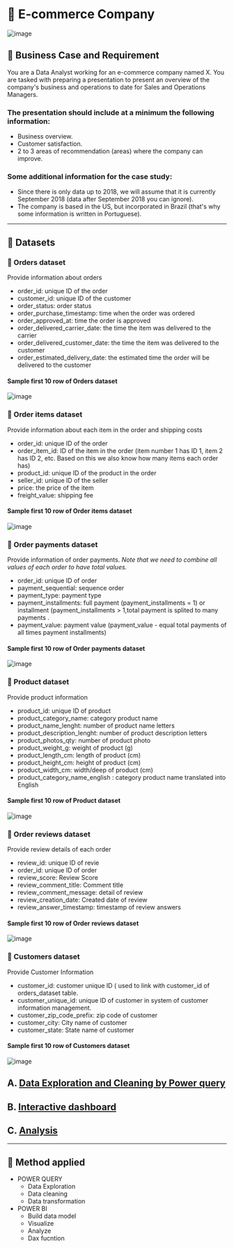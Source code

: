 # 🏢 E-commerce Company

![image](https://user-images.githubusercontent.com/120476961/229263876-bd47c7d7-260b-4bf3-9d45-16b8bd648ec0.png)

## 💼 Business Case and Requirement

You are a Data Analyst working for an e-commerce company named X. You are tasked with preparing a presentation to present an overview of the company's business and operations to date for Sales and Operations Managers. 

### The presentation should include at a minimum the following information: 
- Business overview. 
- Customer satisfaction.  
- 2 to 3 areas of recommendation (areas) where the company can improve.

### Some additional information for the case study:
- Since there is only data up to 2018, we will assume that it is currently September 2018 (data after September 2018 you can ignore).
- The company is based in the US, but incorporated in Brazil (that's why some information is written in Portuguese).
---

## 📂 Datasets

### 📎 Orders dataset
Provide information about orders
- order_id: unique ID of the order
- customer_id: unique ID of the customer
- order_status: order status
- order_purchase_timestamp: time when the order was ordered
- order_approved_at: time the order is approved
- order_delivered_carrier_date: the time the item was delivered to the carrier
- order_delivered_customer_date: the time the item was delivered to the customer
- order_estimated_delivery_date: the estimated time the order will be delivered to the customer
#### Sample first 10 row of Orders dataset
![image](https://user-images.githubusercontent.com/120476961/229264008-449a687e-f4da-4af4-8e0b-761a8a1dd848.png)


### 📎 Order items dataset  
Provide information about each item in the order and shipping costs
- order_id: unique ID of the order
- order_item_id: ID of the item in the order (item number 1 has ID 1, item 2 has ID 2, etc. Based on this we also know how many items each order has)
- product_id: unique ID of the product in the order
- seller_id: unique ID of the seller
- price: the price of the item
- freight_value: shipping fee
#### Sample first 10 row of Order items dataset
![image](https://user-images.githubusercontent.com/120476961/229264066-ee559d5a-7e52-49cf-a2eb-a568e5554f1a.png)


### 📎 Order payments dataset
Provide information of order payments.
*Note that we need to combine all values of each order to have total values.*
- order_id: unique ID of order
- payment_sequential: sequence order
- payment_type: payment type
- payment_installments: full payment (payment_installments = 1) or installment (payment_installments > 1,total payment is splited to many payments .
- payment_value: payment value (payment_value - equal total payments of all times payment installments)
#### Sample first 10 row of Order payments dataset
![image](https://user-images.githubusercontent.com/120476961/229264148-77bb4ec3-46f8-47e2-a5ed-668df4d9e0ba.png)

### 📎 Product dataset 
Provide product information
- product_id: unique ID of product
- product_category_name: category product name 
- product_name_lenght: number of product name letters
- product_description_lenght: number of product description letters
- product_photos_qty: number of product photo
- product_weight_g: weight of product  (g)
- product_length_cm: length of product (cm)
- product_height_cm: height of product (cm)
- product_width_cm: width/deep of product (cm)
- product_category_name_english : category product name translated into English
#### Sample first 10 row of Product dataset 
![image](https://user-images.githubusercontent.com/120476961/229264279-3ed109da-b8a8-4539-838d-94042d771604.png)

### 📎 Order reviews dataset 
Provide review details of each order
- review_id: unique ID of revie
- order_id: unique ID of order
- review_score: Review Score
- review_comment_title: Comment title
- review_comment_message: detail of review
- review_creation_date: Created date of review
- review_answer_timestamp: timestamp of review answers
#### Sample first 10 row of Order reviews dataset 
![image](https://user-images.githubusercontent.com/120476961/229264314-c73b0b2c-e625-40b2-aec9-546a06c92073.png)

### 📎 Customers dataset
Provide Customer Information 

- customer_id: customer unique ID ( used to link with customer_id of orders_dataset table.
- customer_unique_id: unique ID of customer in system of customer information management. 
- customer_zip_code_prefix: zip code of customer
- customer_city: City name of customer 
- customer_state: State name of customer
#### Sample first 10 row of Customers dataset
![image](https://user-images.githubusercontent.com/120476961/229264328-c46ecdaf-2999-45be-9a82-528b9e127841.png)


## A. [Data Exploration and Cleaning by Power query](https://github.com/DooPhiLong/E-commerce-dashboard-report/blob/main/Data%20mining%20and%20cleaning.md)

## B. [Interactive dashboard](https://app.powerbi.com/view?r=eyJrIjoiMmZhZTk3NzctOTY3Ni00YTU0LTljMTgtZGQyYTkxMjlhNTVlIiwidCI6Ijk4YWRhNjgwLWUzZjQtNDhjYi04ZmJiLWM4YjEwY2I5N2FlZCIsImMiOjEwfQ%3D%3D)

## C. [Analysis](https://github.com/DooPhiLong/E-commerce-sample-dataset-dashboard-report/blob/main/Analytic%20and%20dashboard%20report.md)
---

## 🔨 Method applied
- POWER QUERY
  - Data Exploration
  - Data cleaning
  - Data transformation
- POWER BI
  - Build data model
  - Visualize
  - Analyze
  - Dax fucntion
